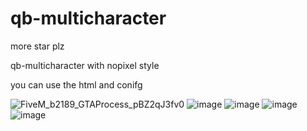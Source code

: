 # qb-multicharacter

more star plz

qb-multicharacter with nopixel style

you can use the html and conifg

![FiveM_b2189_GTAProcess_pBZ2qJ3fv0](https://user-images.githubusercontent.com/89742984/183249967-40c8f491-2c6e-43b9-b393-13266a758448.png)
![image](https://user-images.githubusercontent.com/89742984/183250183-cded3202-af92-48b8-a3fd-fdb9bbcdcda4.png)
![image](https://user-images.githubusercontent.com/89742984/183250188-9624bdea-7421-4af2-897d-aa2fea05adb4.png)
![image](https://user-images.githubusercontent.com/89742984/183250198-f50929a9-222d-4446-a306-1931f0200722.png)
![image](https://user-images.githubusercontent.com/89742984/183250204-4357652f-328d-497d-a2b2-87f369d8df5a.png)
